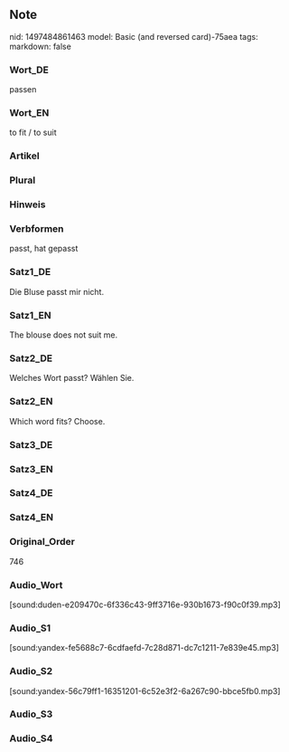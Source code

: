 ## Note
nid: 1497484861463
model: Basic (and reversed card)-75aea
tags: 
markdown: false

### Wort_DE
passen

### Wort_EN
to fit / to suit

### Artikel


### Plural


### Hinweis


### Verbformen
passt, hat gepasst

### Satz1_DE
Die Bluse passt mir nicht.

### Satz1_EN
The blouse does not suit me.

### Satz2_DE
Welches Wort passt? Wählen Sie.

### Satz2_EN
Which word fits? Choose.

### Satz3_DE


### Satz3_EN


### Satz4_DE


### Satz4_EN


### Original_Order
746

### Audio_Wort
[sound:duden-e209470c-6f336c43-9ff3716e-930b1673-f90c0f39.mp3]

### Audio_S1
[sound:yandex-fe5688c7-6cdfaefd-7c28d871-dc7c1211-7e839e45.mp3]

### Audio_S2
[sound:yandex-56c79ff1-16351201-6c52e3f2-6a267c90-bbce5fb0.mp3]

### Audio_S3


### Audio_S4

